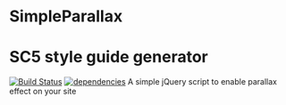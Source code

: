 # SimpleParallax
# SC5 style guide generator
[![Build Status](https://travis-ci.org/chrisvanmook/SimpleParallax.svg?branch=master)](https://travis-ci.org/chrisvanmook/SimpleParallax) [![dependencies](https://david-dm.org/chrisvanmook/SimpleParallax.svg)](https://david-dm.org/chrisvanmook/SimpleParallax.svg)
A simple jQuery script to enable parallax effect on your site
